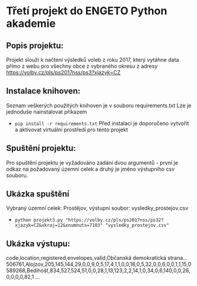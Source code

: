# Třetí projekt do ENGETO Python akademie
## Popis projektu:
Projekt slouží k načtení výsledků voleb z roku 2017, který vytáhne data přímo z webu pro všechny obce z vybraného okresu z adresy https://volby.cz/pls/ps2017nss/ps3?xjazyk=CZ
## Instalace knihoven:
Seznam veškerých použitých knihoven je v souboru requirements.txt
Lze je jednoduše nainstalovat příkazem 
-  ```pip install -r requirements.txt```
Před instalací je doporučeno vytvořit a aktivovat virtuální prostředí pro tento projekt

## Spuštění projektu:
Pro spuštění projektu je vyžadováno zadání dvou argumentů - první je odkaz na požadovaný územní celek a druhý je jméno výstupního csv souboru.

## Ukázka spuštění
Vybraný územní celek: Prostějov, výstupní soubor: vysledky_prostejov.csv
- ``` python projekt3.py "https://volby.cz/pls/ps2017nss/ps32?xjazyk=CZ&xkraj=12&xnumnuts=7103" "vysledky_prostejov.csv" ```

## Ukázka výstupu:
code,location,registered,envelopes,valid,Občanská demokratická strana... 
506761,Alojzov,205,145,144,29,0,0,9,0,5,17,4,1,1,0,0,18,0,5,32,0,0,6,0,0,1,1,15,0
589268,Bedihošť,834,527,524,51,0,0,28,1,13,123,2,2,14,1,0,34,0,6,140,0,0,26,0,0,0,0,82,1
...
